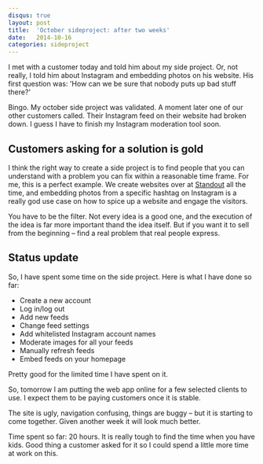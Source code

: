 ```yaml
---
disqus: true
layout: post
title:  'October sideproject: after two weeks'
date:   2014-10-16
categories: sideproject
---
```


I met with a customer today and told him about my side project. Or, not really,
I told him about Instagram and embedding photos on his website. His first question
was: 'How can we be sure that nobody puts up bad stuff there?'

Bingo. My october side project was validated. A moment later one
of our other customers called. Their Instagram feed on their website had broken
down. I guess I have to finish my Instagram moderation tool soon.

## Customers asking for a solution is gold

I think the right way to create a side project is to find people that you can
understand with a problem you can fix within a reasonable time frame. For me,
this is a perfect example. We create websites over at [Standout](http://standout.se/)
all the time, and embedding photos from a specific hashtag on Instagram is a
really god use case on how to spice up a website and engage the visitors.

You have to be the filter. Not every idea is a good one, and the execution of
the idea is far more important thand the idea itself. But if you want it to
sell from the beginning – find a real problem that real people express.

## Status update

So, I have spent some time on the side project. Here is what I have done so far:

 * Create a new account
 * Log in/log out
 * Add new feeds
 * Change feed settings
 * Add whitelisted Instagram account names
 * Moderate images for all your feeds
 * Manually refresh feeds
 * Embed feeds on your homepage

Pretty good for the limited time I have spent on it.

So, tomorrow I am putting the web app online for a few selected clients to use.
I expect them to be paying customers once it is stable.

The site is ugly, navigation confusing, things are buggy – but it is starting
to come together. Given another week it will look much better.

Time spent so far: 20 hours. It is really tough to find the time when you have
kids. Good thing a customer asked for it so I could spend a little more time
at work on this.

